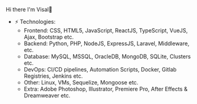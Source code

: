 Hi there I'm Visal👋

- ⚡  Technologies: 
     - Frontend: CSS, HTML5, JavaScript, ReactJS, TypeScript, VueJS, Ajax, Bootstrap etc.
     - Backend: Python, PHP, NodeJS, ExpressJS, Laravel, Middleware, etc.
     - Database: MySQL, MSSQL, OracleDB, MongoDB, SQLite, Clusters etc.
     - DevOps: CI/CD pipelines, Automation Scripts, Docker, Gitlab Registries, Jenkins etc.
     - Other: Linux, VMs, Sequelize, Mongoose etc.
     - Extra: Adobe Photoshop, Illustrator, Premiere Pro, After Effects & Dreamweaver etc.
